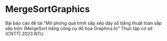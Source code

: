 # MergeSortGraphics
Bài báo cáo đề tài "Mô phỏng quá trình sắp xếp dãy số bằng thuật toán sắp xếp trộn (MergeSort bằng công cụ đồ họa Graphics.h)" Thực tập cơ sở (CNTT) 2023 NTU
